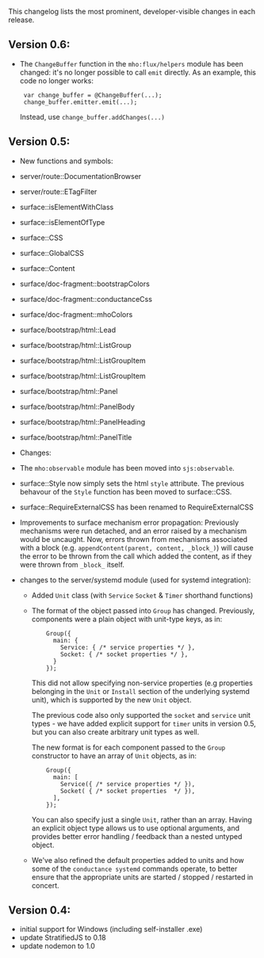 This changelog lists the most prominent, developer-visible changes in each release.

## Version 0.6:

 * The `ChangeBuffer` function in the `mho:flux/helpers` module has been changed:
   it's no longer possible to call `emit` directly. As an example, this code no
   longer works:

        var change_buffer = @ChangeBuffer(...);
        change_buffer.emitter.emit(...);

   Instead, use `change_buffer.addChanges(...)`

## Version 0.5:

 * New functions and symbols:

  * server/route::DocumentationBrowser
  * server/route::ETagFilter
  * surface::isElementWithClass
  * surface::isElementOfType
  * surface::CSS
  * surface::GlobalCSS
  * surface::Content
  * surface/doc-fragment::bootstrapColors
  * surface/doc-fragment::conductanceCss
  * surface/doc-fragment::mhoColors
  * surface/bootstrap/html::Lead
  * surface/bootstrap/html::ListGroup
  * surface/bootstrap/html::ListGroupItem
  * surface/bootstrap/html::ListGroupItem
  * surface/bootstrap/html::Panel
  * surface/bootstrap/html::PanelBody
  * surface/bootstrap/html::PanelHeading
  * surface/bootstrap/html::PanelTitle

 * Changes:

  * The `mho:observable` module has been moved into `sjs:observable`.

  * surface::Style now simply sets the html `style` attribute.
    The previous behavour of the `Style` function has been moved to
    surface::CSS.

  * surface::RequireExternalCSS has been renamed to RequireExternalCSS

  * Improvements to surface mechanism error propagation:
    Previously mechanisms were run detached, and an error raised by a mechanism
    would be uncaught. Now, errors thrown from mechanisms
    associated with a block (e.g. `appendContent(parent, content, _block_)`)
    will cause the error to be thrown from the call which added the content,
    as if they were thrown from `_block_` itself.

  * changes to the server/systemd module (used for systemd integration):
    - Added `Unit` class (with `Service` `Socket` & `Timer` shorthand functions)
    - The format of the object passed into `Group` has changed. Previously,
      components were a plain object with unit-type keys, as in:

              Group({
                main: {
                  Service: { /* service properties */ },
                  Socket: { /* socket properties */ },
                }
              });

      This did not allow specifying non-service properties (e.g properties
      belonging in the `Unit` or `Install` section of the underlying systemd unit),
      which is supported by the new `Unit` object.

      The previous code also only supported the `socket` and `service` unit types - we
      have added explicit support for `timer` units in version 0.5, but you can also
      create arbitrary unit types as well.

      The new format is for each component passed to the `Group` constructor to have
      an array of `Unit` objects, as in:

              Group({
                main: [
                  Service({ /* service properties */ }),
                  Socket( { /* socket properties  */ }),
                ],
              });

      You can also specify just a single `Unit`, rather than an array. Having an explicit object
      type allows us to use optional arguments, and provides better error handling / feedback
      than a nested untyped object.

    - We've also refined the default properties added to units and how some of the
      `conductance systemd` commands operate, to better ensure that the appropriate
      units are started / stopped / restarted in concert.

## Version 0.4:

 * initial support for Windows (including self-installer .exe)
 * update StratifiedJS to 0.18
 * update nodemon to 1.0
